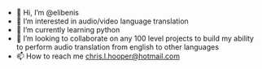 - 👋 Hi, I’m @elibenis
- 👀 I’m interested in audio/video language translation
- 🌱 I’m currently learning python
- 💞️ I’m looking to collaborate on any 100 level projects to build my ability to perform audio translation from english to other languages
- 📫 How to reach me chris.l.hooper@hotmail.com

<!---
elibenis/elibenis is a ✨ special ✨ repository because its `README.md` (this file) appears on your GitHub profile.
You can click the Preview link to take a look at your changes.
--->
